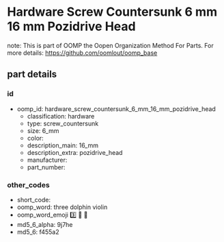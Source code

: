 # Hardware Screw Countersunk 6 mm 16 mm Pozidrive Head  

note: This is part of OOMP the Oopen Organization Method For Parts. For more details: https://github.com/oomlout/oomp_base

##  part details





### id
* oomp_id: hardware_screw_countersunk_6_mm_16_mm_pozidrive_head
  * classification: hardware
  * type: screw_countersunk
  * size: 6_mm
  * color: 
  * description_main: 16_mm
  * description_extra: pozidrive_head
  * manufacturer: 
  * part_number: 

### other_codes
* short_code: 
* oomp_word: three dolphin violin
* oomp_word_emoji :three: :dolphin: :violin:
* md5_6_alpha: 9j7he
* md5_6: f455a2